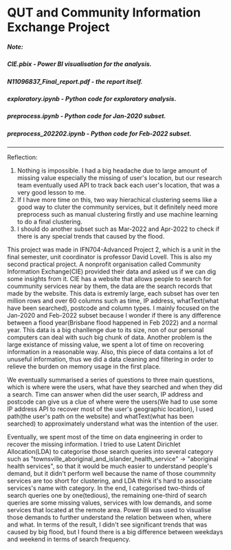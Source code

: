 # QUT and Community Information Exchange Project

##### Note:
##### CIE.pbix - Power BI visualisation for the analysis.
##### N11096837_Final_report.pdf - the report itself.
##### exploratory.ipynb - Python code for exploratory analysis.
##### preprocess.ipynb - Python code for Jan-2020 subset.
##### preprocess_202202.ipynb - Python code for Feb-2022 subset.
-----------------------------------------------------------------------------------------------------------------------------------------------------------------------
Reflection:
1. Nothing is impossible. I had a big headache due to large amount of missing value especially the missing of user's location, but our research team eventually used API to track back each user's location, that was a very good lesson to me.
2. If I have more time on this, two way hierachical clustering seems like a good way to cluter the community services, but it definitely need more preprocess such as manual clustering firstly and use machine learning to do a final clustering.   
3. I should do another subset such as Mar-2022 and Apr-2022 to check if there is any special trends that caused by the flood.


This project was made in IFN704-Advanced Project 2, which is a unit in the final semester, unit coordinator is professor David Lovell. This is also my second practical project. A nonprofit organisation called Community Information Exchange(CIE) provided their data and asked us if we can dig some insights from it. CIE has a website that allows people to search for coummunity services near by them, the data are the search records that made by the website. This data is extremly large, each subset has over ten million rows and over 60 columns such as time, IP address, whatText(what have been searched), postcode and column types. I mainly focused on the Jan-2020 and Feb-2022 subset because I wonder if there is any difference between a flood year(Brisbane flood happened in Feb 2022) and a normal year. This data is a big chanllenge due to its size, non of our personal computers can deal with such big chunk of data. Another problem is the large existance of missing value, we spent a lot of time on recovering information in a reasonable way. Also, this piece of data contains a lot of unuseful information, thus we did a data cleaning and filtering in order to relieve the burden on memory usage in the first place.  

We eventually summarised a series of questions to three main questions, which is where were the users, what have they searched and when they did a search. Time can answer when did the user search, IP address and postcode can give us a clue of where were the users(We had to use some IP address API to recover most of the user's geographic location), I used path(the user's path on the website) and whatText(what has been searched) to approximately understand what was the intention of the user. 

Eventually, we spent most of the time on data engineering in order to recover the missing information. I tried to use Latent Dirichlet Allocation(LDA) to categorise those search queries into several category such as "townsville_aboriginal_and_islander_health_service" -> "aboriginal health services", so that it would be much easier to understand people's demand, but it didn't perform well because the name of those coummnity services are too short for clustering, and LDA think it's hard to associate services's name with category. In the end, I categorised two-thirds of search queries one by one(tedious), the remaining one-third of search queries are some missing values, services with low demands, and some services that located at the remote area. Power BI was used to visualise those demands to further understand the relation between when, where and what. In terms of the result, I didn't see significant trends that was caused by big flood, but I found there is a big difference between weekdays and weekend in terms of search frequency. 

